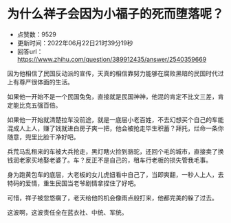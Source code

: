 # 为什么祥子会因为小福子的死而堕落呢？
- 点赞数：9529
- 更新时间：2022年06月22日21时39分19秒
- 回答url：https://www.zhihu.com/question/389912435/answer/2540359669
<body>
 <p data-pid="x0-adTwx">因为他相信了民国反动派的宣传，天真的相信靠努力能够在腐败黑暗的民国时代过上有尊严很体面的生活。</p>
 <p data-pid="h6qnLY7B">如果他一开始不是一个民国兔兔，直接就是民国神神，他混的肯定不比文三差，肯定能比克五强百倍。</p>
 <p data-pid="1a0IRcL2">如果他一开始就清楚拉车没前途，就是一底层小老百姓，不去幻想买个自己的车能混成人上人，赚了钱就进白房子爽一把，他会被抢走毕生积蓄？拜托，烂命一条你随意，兜里比脸干净好吧。</p>
 <p data-pid="aKPQuG8A">兵荒马乱租来的车被大兵抢走，黑灯瞎火捡到骆驼，还回个毛的城市，直接卖了换钱润老家买地娶老婆了。车？反正不是自己的，租车行老板的损失管我毛事。</p>
 <p data-pid="B_Q9XKpH">身为跑黄包车的底层，大老板的女儿虎妞看中自己了，当即爽翻，一秒人上人，去特码的爱情，重生民国当老爷剧情拿捏住了好吧。</p>
 <p data-pid="cflNOuAJ">可惜，祥子被忽悠瘸了，老天给他的机会像雨点般打来，他都完美的躲了过去。</p>
 <p data-pid="AUwAQDWe">这波啊，这波责任全在蓝衣社、中统、军统。</p>
</body>